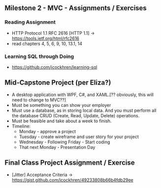 ## Milestone 2 - MVC - Assignments / Exercises

### Reading Assignment
*  HTTP Protocol 1.1 RFC 2616 [HTTP 1.1] -> https://tools.ietf.org/html/rfc2616
  * read chapters 4, 5, 6, 9, 10, 13.1, 14

### Learning SQL through Doing  
* https://github.com/jcockhren/learning-sql

## Mid-Capstone Project (per Eliza?)
* A desktop application with WPF, C#, and XAML.[?? obviously, this will need to change to MVC??]
* Must be something you can show your employer
* Must use a database, as in storing local data. And you must perform all the database CRUD (Create, Read, Update, Delete) operations.
* Must be feasible and take about a week to finish.
* Timeline:
  * Monday - approve a project
  * Tuesday - create wireframe and user story for your project
  * Wednesday - Following Friday - Start coding
  * That next Monday - Presentation Day

## Final Class Project Assignment / Exercise
  * [Jitter] Acceptance Criteria -> https://gist.github.com/jcockhren/49233808b66b4fdb29ee
